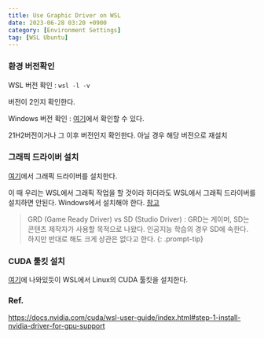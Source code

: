 ```yaml
---
title: Use Graphic Driver on WSL
date: 2023-06-28 03:20 +0900
category: [Environment Settings]
tag: [WSL Ubuntu]
---
```


### 환경 버전확인

WSL 버전 확인
: `wsl -l -v`

버전이 2인지 확인한다.

Windows 버전 확인
: [여기](https://support.microsoft.com/en-us/windows/which-version-of-windows-operating-system-am-i-running-628bec99-476a-2c13-5296-9dd081cdd808)에서 확인할 수 있다.

21H2버전이거나 그 이후 버전인지 확인한다. 아닐 경우 해당 버전으로 재설치

### 그래픽 드라이버 설치

[여기](https://www.nvidia.com/Download/index.aspx)에서 그래픽 드라이버를 설치한다.

이 때 우리는 WSL에서 그래픽 작업을 할 것이라 하더라도 WSL에서 그래픽 드라이버를 설치하면 안된다. Windows에서 설치해야 한다. [참고](https://docs.nvidia.com/cuda/wsl-user-guide/index.html#step-1-install-nvidia-driver-for-gpu-support)

> GRD (Game Ready Driver) vs SD (Studio Driver)
: GRD는 게이머, SD는 콘텐츠 제작자가 사용할 목적으로 나왔다. 인공지능 학습의 경우 SD에 속한다. 하지만 반대로 해도 크게 상관은 없다고 한다. 
{: .prompt-tip}

### CUDA 툴킷 설치

[여기](https://developer.nvidia.com/cuda-downloads?target_os=Linux&target_arch=x86_64&Distribution=WSL-Ubuntu&target_version=2.0&target_type=deb_local)에 나와있듯이 WSL에서 Linux의 CUDA 툴킷을 설치한다.

### Ref.

<https://docs.nvidia.com/cuda/wsl-user-guide/index.html#step-1-install-nvidia-driver-for-gpu-support>